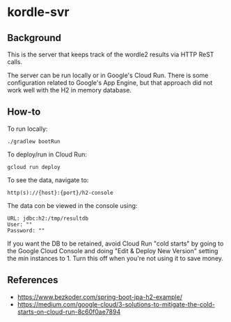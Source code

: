 # kordle-svr

## Background
This is the server that keeps track of the wordle2 results via HTTP ReST calls.

The server can be run locally or in Google's Cloud Run.  There is some configuration related to Google's App Engine, but that approach did not work well with the H2 in memory database.

## How-to

To run locally:
```
./gradlew bootRun
```

To deploy/run in Cloud Run:
```
gcloud run deploy
```

To see the data, navigate to:
```
http(s)://{host}:{port}/h2-console
```

The data con be viewed in the console using:
```
URL: jdbc:h2:/tmp/resultdb
User: ""
Password: ""
```

If you want the DB to be retained, avoid Cloud Run "cold starts" by going to the Google Cloud Console and doing "Edit & Deploy New Version" setting the min instances to 1. Turn this off when you're not using it to save money.

## References
- https://www.bezkoder.com/spring-boot-jpa-h2-example/
- https://medium.com/google-cloud/3-solutions-to-mitigate-the-cold-starts-on-cloud-run-8c60f0ae7894

